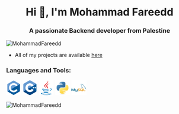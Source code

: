<h1 align="center">Hi 👋, I'm Mohammad Fareedd</h1>
<h3 align="center">A passionate Backend developer from Palestine</h3>

<p align="left"> <img src="https://komarev.com/ghpvc/?username=MohammadFareedd&label=Profile%20views&color=0e75b6&style=flat" alt="MohammadFareedd" /> </p>


- All of my projects are available [here](https://github.com/MohammadFareedd)

<h3 align="left">Languages and Tools:</h3>
<p align="left"> 
  <a> <img src="https://raw.githubusercontent.com/devicons/devicon/master/icons/c/c-original.svg" alt="c" width="40" height="40"/> </a>  
  <a> <img src="https://raw.githubusercontent.com/devicons/devicon/master/icons/cplusplus/cplusplus-original.svg" alt="cplusplus" width="40" height="40"/> </a>
  <a> <img src="https://raw.githubusercontent.com/devicons/devicon/master/icons/java/java-original.svg" alt="java" width="40" height="40"/> </a>
  <a> <img src="https://raw.githubusercontent.com/devicons/devicon/master/icons/python/python-original.svg" alt="python" width="40" height="40"/> </a> 
  <a > <img src="https://raw.githubusercontent.com/devicons/devicon/master/icons/mysql/mysql-original-wordmark.svg" alt="mysql" width="40" height="40"/> </a> 
</p>

<p><img align="center" src="https://github-readme-stats.vercel.app/api/top-langs?username=MohammadFareedd&show_icons=true&locale=en&layout=compact" alt="MohammadFareedd" /></p>
